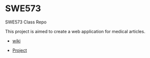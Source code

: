 # SWE573
SWE573 Class Repo

This project is aimed to create a web application for medical articles.

* [wiki](https://github.com/AkinCetin/SWE573/wiki)

* [Project](https://github.com/AkinCetin/SWE573-Project)
